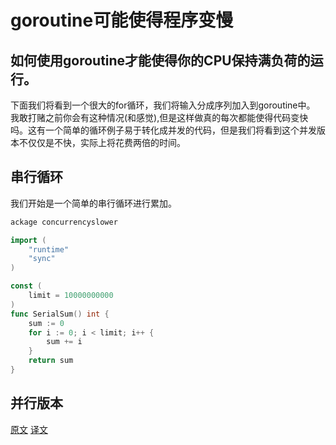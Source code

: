 # goroutine可能使得程序变慢
## 如何使用goroutine才能使得你的CPU保持满负荷的运行。
下面我们将看到一个很大的for循环，我们将输入分成序列加入到goroutine中。
我敢打赌之前你会有这种情况(和感觉),但是这样做真的每次都能使得代码变快吗。这有一个简单的循环例子易于转化成并发的代码，但是我们将看到这个并发版本不仅仅是不快，实际上将花费两倍的时间。

## 串行循环
我们开始是一个简单的串行循环进行累加。
```go
ackage concurrencyslower

import (
	"runtime"
	"sync"
)

const (
	limit = 10000000000
)
func SerialSum() int {
	sum := 0
	for i := 0; i < limit; i++ {
		sum += i
	}
	return sum
}
```

## 并行版本 

 

[原文](https://appliedgo.net/concurrencyslower/)
[译文](https://mp.weixin.qq.com/s/aolQTL-VOvNqEicC95kYZw)











